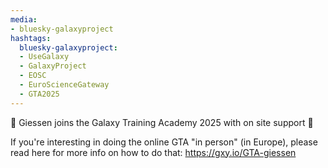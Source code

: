 ```yaml
---
media:
- bluesky-galaxyproject
hashtags:
  bluesky-galaxyproject:
  - UseGalaxy
  - GalaxyProject
  - EOSC
  - EuroScienceGateway
  - GTA2025
---
```

🌠 Giessen joins the Galaxy Training Academy 2025 with on site support 🎉

If you're interesting in doing the online GTA "in person" (in Europe), please read here for more info on how to do that:
https://gxy.io/GTA-giessen
